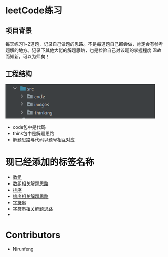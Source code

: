# leetCode练习
## 项目背景
每天练习1~2道题，记录自己做题的思路。不是每道题自己都会做，肯定会有参考题解的地方。记录下其他大佬的解题思路，也是检验自己对该题的掌握程度
温故而知新，可以为师矣！
## 工程结构

![img](src/images/img_6.png)

- code包中是代码
- think包中是解题思路
- 解题思路与代码以题号相互对应
# 现已经添加的标签名称
- [数组](src/code/Arrays)
- [数组相关解题思路](src/thinking/Arrays)
- [排序](src/code/Sort)
- [排序相关解题思路](src/thinking/Sort)
- [字符串](src/code/String)
- [字符串相关解题思路](src/thinking/String)
-
# Contributors
- Nirunfeng

